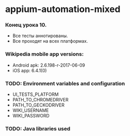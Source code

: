 # appium-automation-mixed
 
### Конец урока 10.

- Все тесты аннотированы.
- Все проходят на всех платформах.

### Wikipedia mobile app versions:
- Android apk: 2.6.198-r-2017-06-09
- iOS app: 6.4.1(0)

### TODO: Environment variables and configuration
- UI_TESTS_PLATFORM
- PATH_TO_CHROMEDRIVER
- PATH_TO_GECKODRIVER
- WIKI_USERNAME
- WIKI_PASSWORD
### TODO: Java libraries used
